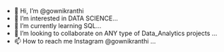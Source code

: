 - 👋 Hi, I’m @gownikranthi
- 👀 I’m interested in  DATA SCIENCE...
- 🌱 I’m currently learning SQL...
- 💞️ I’m looking to collaborate on ANY type of Data_Analytics projects ...
- 📫 How to reach me Instagram @gownikranthi ...

<!---
gownikranthi/gownikranthi is a ✨ special ✨ repository because its `README.md` (this file) appears on your GitHub profile.
You can click the Preview link to take a look at your changes.
--->
